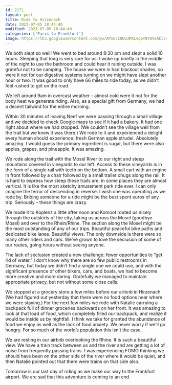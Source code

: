 ```yaml
---
id: 2171
layout: post
title: Ride to Hirzenach
date: 2023-07-05 18:44:40
modified: 2023-07-05 18:44:40
categories: ['Paris to Frankfurt']
image: https://lh3.googleusercontent.com/pw/AP1GczOUG3MXLvqpY8YQVoAklceH6ZLrO5C1vL9sQbJNYfk3LC5OiuZbbXcLYMH-n1xIwF8n7Th-h6PT4a0Bu_kYGfluVvyCL9C9sTrp54tB59OCh8unjU5T=s0
---
```



We both slept so well! We went to bed around 8:30 pm and slept a solid 10 hours. Sleeping that long is very rare for us. I woke up briefly in the middle of the night to use the bathroom and could hear it raining outside. I was grateful not to be camping. The house we were in had blackout shades, so were it not for our digestive systems turning on we might have slept another hour or two. It was good to only have 66 miles to ride today, as we didn’t feel rushed to get on the road.




We left around 9am in overcast weather – almost cold were it not for the body heat we generate riding. Also, as a special gift from Germany, we had a decent tailwind for the entire morning.




Within 30 minutes of leaving Neef we were passing through a small village and we decided to check Google maps to see if it had a bakery. It had one right about where we had stopped. (We couldn’t see the village well from the trail but we knew it was there.) We rode to it and experienced a delight every human should experience: fresh German apple strudel. Absolutely amazing. I would guess the primary ingredient is sugar, but there were also apples, grapes, and pineapple. It was amazing.




We rode along the trail with the Mosel River to our right and steep mountains covered in vineyards to our left. Access to these vineyards is in the form of a single rail with teeth on the bottom. A small cart with an engine in front followed by a chair followed by a small trailer chugs along the rail. It is hard to express how steep these trails are: in some places they are almost vertical. It is like the most sketchy amusement park ride ever. I can only imagine the terror of descending in reverse. I wish one was operating as we rode by. Bribing someone for a ride might be the best spent euros of any trip. Seriously – these things are crazy.




We made it to Koplenz a little after noon and Komoot routed us nicely through the outskirts of the city, taking us across the Mosel (goodbye Mosel) and over to the Rhein/Rhine. The section along the Mosel might be the most outstanding of any of our trips. Beautiful peaceful bike paths and dedicated bike lanes. Beautiful views. The only downside is there were so many other riders and cars. We’ve grown to love the seclusion of some of our routes, going hours without seeing anyone.




The lack of seclusion created a new challenge: fewer opportunities to “get rid of water.” I don’t know why there are so few public restrooms in Germany, but today we didn’t find a single one we could use, and with the significant presence of other bikers, cars, and boats, we had to become more creative and more daring. Gratefully we managed to maintain appropriate privacy, but not without some close calls.




We stopped at a grocery store a few miles before our airbnb in Hirzenach. (We had figured out yesterday that there were no food options near where we were staying.) For the next few miles we rode with Natalie carrying a backpack full of dinner groceries backwards on her front. It was amazing to look at that load of food, which completely filled our backpack, and realize it would be inside us by nightfall. I think we take for granted the abundance of food we enjoy as well as the lack of food anxiety. We never worry if we’ll go hungry. For so much of the world’s population this isn’t the case.




We are resting in our airbnb overlooking the Rhine. It is such a beautiful view. We have a train track between us and the river and are getting a lot of noise from frequently passing trains. I was experiencing FOMO thinking we should have been on the other side of the river where it would be quiet, and then Natalie pointed out that there were trains on that side also.




Tomorrow is our last day of riding as we make our way to the Frankfurt airport. We are sad that this adventure is coming to an end.



